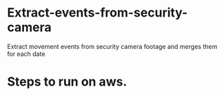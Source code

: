 # Extract-events-from-security-camera
Extract movement events from security camera footage and merges them for each date

# Steps to run on aws. 